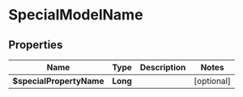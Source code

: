 

# SpecialModelName


## Properties

Name | Type | Description | Notes
------------ | ------------- | ------------- | -------------
**$specialPropertyName** | **Long** |  |  [optional]



